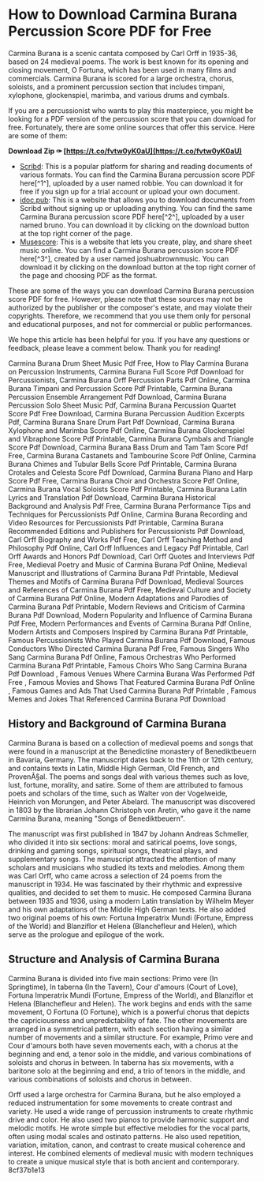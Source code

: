# How to Download Carmina Burana Percussion Score PDF for Free
 
Carmina Burana is a scenic cantata composed by Carl Orff in 1935-36, based on 24 medieval poems. The work is best known for its opening and closing movement, O Fortuna, which has been used in many films and commercials. Carmina Burana is scored for a large orchestra, chorus, soloists, and a prominent percussion section that includes timpani, xylophone, glockenspiel, marimba, and various drums and cymbals.
 
If you are a percussionist who wants to play this masterpiece, you might be looking for a PDF version of the percussion score that you can download for free. Fortunately, there are some online sources that offer this service. Here are some of them:
 
**Download Zip ✑ [https://t.co/fvtw0yK0aU](https://t.co/fvtw0yK0aU)**


 
- [Scribd](https://www.scribd.com/document/507705349/Carl-Orff-Carmina-Burana-Percussion-Score): This is a popular platform for sharing and reading documents of various formats. You can find the Carmina Burana percussion score PDF here[^1^], uploaded by a user named robbie. You can download it for free if you sign up for a trial account or upload your own document.
- [idoc.pub](https://idoc.pub/documents/carmina-burana-percussion-and-timpani-score-klzzgyyyx7lg): This is a website that allows you to download documents from Scribd without signing up or uploading anything. You can find the same Carmina Burana percussion score PDF here[^2^], uploaded by a user named bruno. You can download it by clicking on the download button at the top right corner of the page.
- [Musescore](https://musescore.com/song/carmina_burana-2515040): This is a website that lets you create, play, and share sheet music online. You can find a Carmina Burana percussion score PDF here[^3^], created by a user named joshuabrownmusic. You can download it by clicking on the download button at the top right corner of the page and choosing PDF as the format.

These are some of the ways you can download Carmina Burana percussion score PDF for free. However, please note that these sources may not be authorized by the publisher or the composer's estate, and may violate their copyrights. Therefore, we recommend that you use them only for personal and educational purposes, and not for commercial or public performances.
 
We hope this article has been helpful for you. If you have any questions or feedback, please leave a comment below. Thank you for reading!
 
Carmina Burana Drum Sheet Music Pdf Free,  How to Play Carmina Burana on Percussion Instruments,  Carmina Burana Full Score Pdf Download for Percussionists,  Carmina Burana Orff Percussion Parts Pdf Online,  Carmina Burana Timpani and Percussion Score Pdf Printable,  Carmina Burana Percussion Ensemble Arrangement Pdf Download,  Carmina Burana Percussion Solo Sheet Music Pdf,  Carmina Burana Percussion Quartet Score Pdf Free Download,  Carmina Burana Percussion Audition Excerpts Pdf,  Carmina Burana Snare Drum Part Pdf Download,  Carmina Burana Xylophone and Marimba Score Pdf Online,  Carmina Burana Glockenspiel and Vibraphone Score Pdf Printable,  Carmina Burana Cymbals and Triangle Score Pdf Download,  Carmina Burana Bass Drum and Tam Tam Score Pdf Free,  Carmina Burana Castanets and Tambourine Score Pdf Online,  Carmina Burana Chimes and Tubular Bells Score Pdf Printable,  Carmina Burana Crotales and Celesta Score Pdf Download,  Carmina Burana Piano and Harp Score Pdf Free,  Carmina Burana Choir and Orchestra Score Pdf Online,  Carmina Burana Vocal Soloists Score Pdf Printable,  Carmina Burana Latin Lyrics and Translation Pdf Download,  Carmina Burana Historical Background and Analysis Pdf Free,  Carmina Burana Performance Tips and Techniques for Percussionists Pdf Online,  Carmina Burana Recording and Video Resources for Percussionists Pdf Printable,  Carmina Burana Recommended Editions and Publishers for Percussionists Pdf Download,  Carl Orff Biography and Works Pdf Free,  Carl Orff Teaching Method and Philosophy Pdf Online,  Carl Orff Influences and Legacy Pdf Printable,  Carl Orff Awards and Honors Pdf Download,  Carl Orff Quotes and Interviews Pdf Free,  Medieval Poetry and Music of Carmina Burana Pdf Online,  Medieval Manuscript and Illustrations of Carmina Burana Pdf Printable,  Medieval Themes and Motifs of Carmina Burana Pdf Download,  Medieval Sources and References of Carmina Burana Pdf Free,  Medieval Culture and Society of Carmina Burana Pdf Online,  Modern Adaptations and Parodies of Carmina Burana Pdf Printable,  Modern Reviews and Criticism of Carmina Burana Pdf Download,  Modern Popularity and Influence of Carmina Burana Pdf Free,  Modern Performances and Events of Carmina Burana Pdf Online,  Modern Artists and Composers Inspired by Carmina Burana Pdf Printable,  Famous Percussionists Who Played Carmina Burana Pdf Download,  Famous Conductors Who Directed Carmina Burana Pdf Free,  Famous Singers Who Sang Carmina Burana Pdf Online,  Famous Orchestras Who Performed Carmina Burana Pdf Printable,  Famous Choirs Who Sang Carmina Burana Pdf Download ,  Famous Venues Where Carmina Burana Was Performed Pdf Free ,  Famous Movies and Shows That Featured Carmina Burana Pdf Online ,  Famous Games and Ads That Used Carmina Burana Pdf Printable ,  Famous Memes and Jokes That Referenced Carmina Burana Pdf Download
  
## History and Background of Carmina Burana
 
Carmina Burana is based on a collection of medieval poems and songs that were found in a manuscript at the Benedictine monastery of Benediktbeuern in Bavaria, Germany. The manuscript dates back to the 11th or 12th century, and contains texts in Latin, Middle High German, Old French, and ProvenÃ§al. The poems and songs deal with various themes such as love, lust, fortune, morality, and satire. Some of them are attributed to famous poets and scholars of the time, such as Walter von der Vogelweide, Heinrich von Morungen, and Peter Abelard. The manuscript was discovered in 1803 by the librarian Johann Christoph von Aretin, who gave it the name Carmina Burana, meaning "Songs of Benediktbeuern".
 
The manuscript was first published in 1847 by Johann Andreas Schmeller, who divided it into six sections: moral and satirical poems, love songs, drinking and gaming songs, spiritual songs, theatrical plays, and supplementary songs. The manuscript attracted the attention of many scholars and musicians who studied its texts and melodies. Among them was Carl Orff, who came across a selection of 24 poems from the manuscript in 1934. He was fascinated by their rhythmic and expressive qualities, and decided to set them to music. He composed Carmina Burana between 1935 and 1936, using a modern Latin translation by Wilhelm Meyer and his own adaptations of the Middle High German texts. He also added two original poems of his own: Fortuna Imperatrix Mundi (Fortune, Empress of the World) and Blanziflor et Helena (Blanchefleur and Helen), which serve as the prologue and epilogue of the work.
  
## Structure and Analysis of Carmina Burana
 
Carmina Burana is divided into five main sections: Primo vere (In Springtime), In taberna (In the Tavern), Cour d'amours (Court of Love), Fortuna Imperatrix Mundi (Fortune, Empress of the World), and Blanziflor et Helena (Blanchefleur and Helen). The work begins and ends with the same movement, O Fortuna (O Fortune), which is a powerful chorus that depicts the capriciousness and unpredictability of fate. The other movements are arranged in a symmetrical pattern, with each section having a similar number of movements and a similar structure. For example, Primo vere and Cour d'amours both have seven movements each, with a chorus at the beginning and end, a tenor solo in the middle, and various combinations of soloists and chorus in between. In taberna has six movements, with a baritone solo at the beginning and end, a trio of tenors in the middle, and various combinations of soloists and chorus in between.
 
Orff used a large orchestra for Carmina Burana, but he also employed a reduced instrumentation for some movements to create contrast and variety. He used a wide range of percussion instruments to create rhythmic drive and color. He also used two pianos to provide harmonic support and melodic motifs. He wrote simple but effective melodies for the vocal parts, often using modal scales and ostinato patterns. He also used repetition, variation, imitation, canon, and contrast to create musical coherence and interest. He combined elements of medieval music with modern techniques to create a unique musical style that is both ancient and contemporary.
 8cf37b1e13
 
